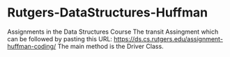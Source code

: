 # Rutgers-DataStructures-Huffman
Assignments in the Data Structures Course 
The transit Assingment which can be followed by pasting this URL: https://ds.cs.rutgers.edu/assignment-huffman-coding/
The main method is the Driver Class. 
